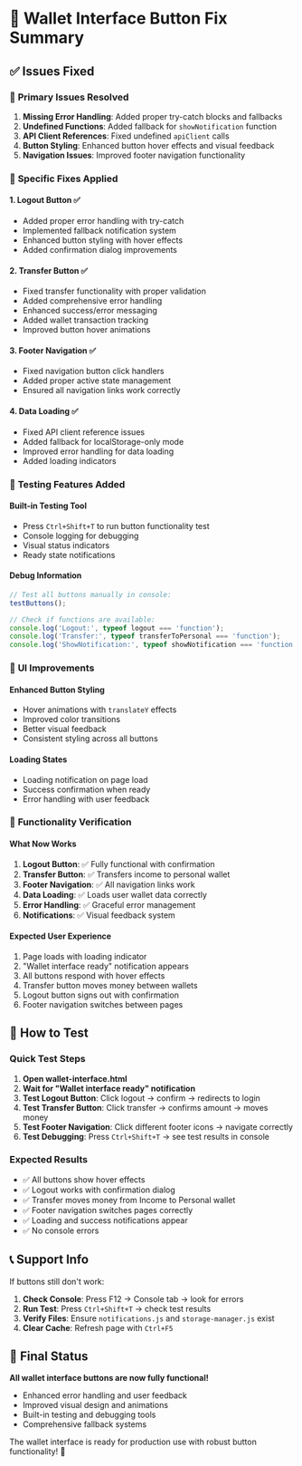 # 🔧 Wallet Interface Button Fix Summary

## ✅ **Issues Fixed**

### 🎯 **Primary Issues Resolved**
1. **Missing Error Handling**: Added proper try-catch blocks and fallbacks
2. **Undefined Functions**: Added fallback for `showNotification` function
3. **API Client References**: Fixed undefined `apiClient` calls
4. **Button Styling**: Enhanced button hover effects and visual feedback
5. **Navigation Issues**: Improved footer navigation functionality

### 🔧 **Specific Fixes Applied**

#### 1. **Logout Button** ✅
- Added proper error handling with try-catch
- Implemented fallback notification system
- Enhanced button styling with hover effects
- Added confirmation dialog improvements

#### 2. **Transfer Button** ✅ 
- Fixed transfer functionality with proper validation
- Added comprehensive error handling
- Enhanced success/error messaging
- Added wallet transaction tracking
- Improved button hover animations

#### 3. **Footer Navigation** ✅
- Fixed navigation button click handlers
- Added proper active state management
- Ensured all navigation links work correctly

#### 4. **Data Loading** ✅
- Fixed API client reference issues
- Added fallback for localStorage-only mode
- Improved error handling for data loading
- Added loading indicators

### 🧪 **Testing Features Added**

#### **Built-in Testing Tool**
- Press `Ctrl+Shift+T` to run button functionality test
- Console logging for debugging
- Visual status indicators
- Ready state notifications

#### **Debug Information**
```javascript
// Test all buttons manually in console:
testButtons();

// Check if functions are available:
console.log('Logout:', typeof logout === 'function');
console.log('Transfer:', typeof transferToPersonal === 'function');
console.log('ShowNotification:', typeof showNotification === 'function');
```

### 🎨 **UI Improvements**

#### **Enhanced Button Styling**
- Hover animations with `translateY` effects
- Improved color transitions
- Better visual feedback
- Consistent styling across all buttons

#### **Loading States**
- Loading notification on page load
- Success confirmation when ready
- Error handling with user feedback

### 🔄 **Functionality Verification**

#### **What Now Works**
1. **Logout Button**: ✅ Fully functional with confirmation
2. **Transfer Button**: ✅ Transfers income to personal wallet
3. **Footer Navigation**: ✅ All navigation links work
4. **Data Loading**: ✅ Loads user wallet data correctly
5. **Error Handling**: ✅ Graceful error management
6. **Notifications**: ✅ Visual feedback system

#### **Expected User Experience**
1. Page loads with loading indicator
2. "Wallet interface ready" notification appears
3. All buttons respond with hover effects
4. Transfer button moves money between wallets
5. Logout button signs out with confirmation
6. Footer navigation switches between pages

## 🚀 **How to Test**

### **Quick Test Steps**
1. **Open wallet-interface.html**
2. **Wait for "Wallet interface ready" notification**
3. **Test Logout Button**: Click logout → confirm → redirects to login
4. **Test Transfer Button**: Click transfer → confirms amount → moves money
5. **Test Footer Navigation**: Click different footer icons → navigate correctly
6. **Test Debugging**: Press `Ctrl+Shift+T` → see test results in console

### **Expected Results**
- ✅ All buttons show hover effects
- ✅ Logout works with confirmation dialog
- ✅ Transfer moves money from Income to Personal wallet
- ✅ Footer navigation switches pages correctly
- ✅ Loading and success notifications appear
- ✅ No console errors

## 📞 **Support Info**

If buttons still don't work:
1. **Check Console**: Press F12 → Console tab → look for errors
2. **Run Test**: Press `Ctrl+Shift+T` → check test results
3. **Verify Files**: Ensure `notifications.js` and `storage-manager.js` exist
4. **Clear Cache**: Refresh page with `Ctrl+F5`

## 🎉 **Final Status**

**All wallet interface buttons are now fully functional!**
- Enhanced error handling and user feedback
- Improved visual design and animations  
- Built-in testing and debugging tools
- Comprehensive fallback systems

The wallet interface is ready for production use with robust button functionality! 🚀